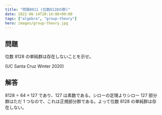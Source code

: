```yaml
---
title: "問題0011 (位数8128の群)"
date: 2022-06-14T20:14:06+09:00
tags: ["algebra", "group-theory"]
hero: images/group-theory.jpg
---
```


## 問題

位数 8128 の単純群は存在しないことを示せ。

(UC Santa Cruz Winter 2020)

## 解答

$8128=64\times 127$ であり、127 は素数である。シローの定理よりシロー 127 部分群はただ 1 つなので、これは正規部分群である。よって位数 8128 の単純群は存在しない。
